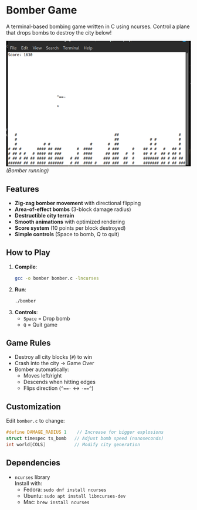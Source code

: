 
# Bomber Game

A terminal-based bombing game written in C using ncurses. Control a plane that drops bombs to destroy the city below!

![Gameplay Demo](demo.png) *(Bomber running)*

## Features
- **Zig-zag bomber movement** with directional flipping
- **Area-of-effect bombs** (3-block damage radius)
- **Destructible city terrain**
- **Smooth animations** with optimized rendering
- **Score system** (10 points per block destroyed)
- **Simple controls** (Space to bomb, Q to quit)

## How to Play
1. **Compile**:  
   ```bash
   gcc -o bomber bomber.c -lncurses
   ```
2. **Run**:  
   ```bash
   ./bomber
   ```
3. **Controls**:  
   - `Space` = Drop bomb  
   - `Q` = Quit game  

## Game Rules
- Destroy all city blocks (`#`) to win
- Crash into the city → Game Over
- Bomber automatically:
  - Moves left/right
  - Descends when hitting edges
  - Flips direction (`^==-` ↔ `-==^`)

## Customization
Edit `bomber.c` to change:
```c
#define DAMAGE_RADIUS 1    // Increase for bigger explosions
struct timespec ts_bomb   // Adjust bomb speed (nanoseconds)
int world[COLS]           // Modify city generation
```

## Dependencies
- `ncurses` library  
  Install with: 
  - Fedora: `sudo dnf install ncurses`
  - Ubuntu: `sudo apt install libncurses-dev`
  - Mac: `brew install ncurses`

